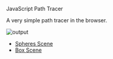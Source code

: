 JavaScript Path Tracer

A very simple path tracer in the browser.

![output](https://user-images.githubusercontent.com/364501/27105261-c4fc70c4-5043-11e7-98d7-3b39d1d7fe65.png)

- [Spheres Scene](https://hunterloftis.github.io/pathtracer/?scene=spheres)
- [Box Scene](https://hunterloftis.github.io/pathtracer/?scene=spheres)
